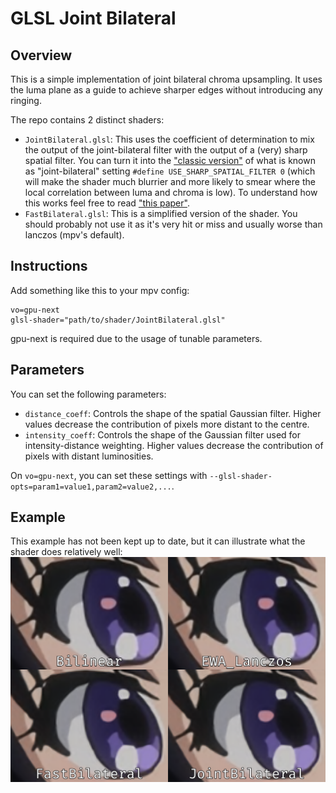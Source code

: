 # GLSL Joint Bilateral

## Overview
This is a simple implementation of joint bilateral chroma upsampling. It uses the luma plane as a guide to achieve sharper edges without introducing any ringing.

The repo contains 2 distinct shaders:
- `JointBilateral.glsl`: This uses the coefficient of determination to mix the output of the joint-bilateral filter with the output of a (very) sharp spatial filter. You can turn it into the ["classic version"](https://en.wikipedia.org/wiki/Bilateral_filter) of what is known as "joint-bilateral" setting `#define USE_SHARP_SPATIAL_FILTER 0` (which will make the shader much blurrier and more likely to smear where the local correlation between luma and chroma is low). To understand how this works feel free to read ["this paper"](https://johanneskopf.de/publications/jbu/paper/FinalPaper_0185.pdf).
- `FastBilateral.glsl`: This is a simplified version of the shader. You should probably not use it as it's very hit or miss and usually worse than lanczos (mpv's default).

## Instructions
Add something like this to your mpv config:
```
vo=gpu-next
glsl-shader="path/to/shader/JointBilateral.glsl"
```
gpu-next is required due to the usage of tunable parameters.

## Parameters
You can set the following parameters:
- `distance_coeff`: Controls the shape of the spatial Gaussian filter. Higher values decrease the contribution of pixels more distant to the centre.
- `intensity_coeff`: Controls the shape of the Gaussian filter used for intensity-distance weighting. Higher values decrease the contribution of pixels with distant luminosities.

On `vo=gpu-next`, you can set these settings with `--glsl-shader-opts=param1=value1,param2=value2,...`.

## Example
This example has not been kept up to date, but it can illustrate what the shader does relatively well:
![JointBilateral Example](./example.png "JointBilateral Example")
